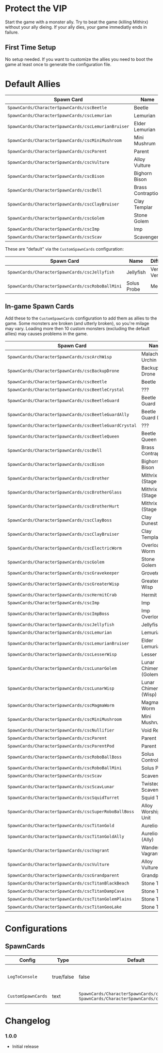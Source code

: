 # Protect the VIP

Start the game with a monster ally. Try to beat the game (killing Mithirx) without your ally dieing. If your ally dies, your game immediatly ends in failure.

## First Time Setup

No setup needed. If you want to customize the allies you need to boot the game at least once to generate the configuration file.

# Default Allies

|Spawn Card|Name|Difficultly|
|----------|----|-----------|
|`SpawnCards/CharacterSpawnCards/cscBeetle`|Beetle|Hard|
|`SpawnCards/CharacterSpawnCards/cscLemurian`|Lemurian|Medium|
|`SpawnCards/CharacterSpawnCards/cscLemurianBruiser`|Elder Lemurian|Easy|
|`SpawnCards/CharacterSpawnCards/cscMiniMushroom`|Mini Mushrum|Hard|
|`SpawnCards/CharacterSpawnCards/cscParent`|Parent|Easy|
|`SpawnCards/CharacterSpawnCards/cscVulture`|Alloy Vulture|Medium|
|`SpawnCards/CharacterSpawnCards/cscBison`|Bighorn Bison|Medium|
|`SpawnCards/CharacterSpawnCards/cscBell`|Brass Contraption|Easy|
|`SpawnCards/CharacterSpawnCards/cscClayBruiser`|Clay Templar|Medium|
|`SpawnCards/CharacterSpawnCards/cscGolem`|Stone Golem|Medium|
|`SpawnCards/CharacterSpawnCards/cscImp`|Imp|Hard|
|`SpawnCards/CharacterSpawnCards/cscScav`|Scavenger|Easy|

These are "default" via the `CustomSpawnCards` configuration:

|Spawn Card|Name|Difficultly|
|----------|----|-----------|
|`SpawnCards/CharacterSpawnCards/cscJellyfish`|Jellyfish|Very, Very Hard|
|`SpawnCards/CharacterSpawnCards/cscRoboBallMini`|Solus Probe|Medium|

## In-game Spawn Cards

Add these to the `CustomSpawnCards` configuration to add them as allies to the game.
Some monsters are broken (and utterly broken), so you're milage may vary.
Loading more then 10 custom monsters (excluding the default allies) may causes problems in the game.

|Spawn Card|Name|
|----------|----|
|`SpawnCards/CharacterSpawnCards/cscArchWisp`|Malachite Urchin|
|`SpawnCards/CharacterSpawnCards/cscBackupDrone`|Backup Drone|
|`SpawnCards/CharacterSpawnCards/cscBeetle`|Beetle|
|`SpawnCards/CharacterSpawnCards/cscBeetleCrystal`|???|
|`SpawnCards/CharacterSpawnCards/cscBeetleGuard`|Beetle Guard|
|`SpawnCards/CharacterSpawnCards/cscBeetleGuardAlly`|Beetle Guard (Ally)|
|`SpawnCards/CharacterSpawnCards/cscBeetleGuardCrystal`|???|
|`SpawnCards/CharacterSpawnCards/cscBeetleQueen`|Beetle Queen|
|`SpawnCards/CharacterSpawnCards/cscBell`|Brass Contraption|
|`SpawnCards/CharacterSpawnCards/cscBison`|Bighorn Bison|
|`SpawnCards/CharacterSpawnCards/cscBrother`|Mithrix (Stage 1)|
|`SpawnCards/CharacterSpawnCards/cscBrotherGlass`|Mithrix (Stage 3)|
|`SpawnCards/CharacterSpawnCards/cscBrotherHurt`|Mithrix (Stage 4)|
|`SpawnCards/CharacterSpawnCards/cscClayBoss`|Clay Dunestrider|
|`SpawnCards/CharacterSpawnCards/cscClayBruiser`|Clay Templar|
|`SpawnCards/CharacterSpawnCards/cscElectricWorm`|Overloading Worm|
|`SpawnCards/CharacterSpawnCards/cscGolem`|Stone Golem|
|`SpawnCards/CharacterSpawnCards/cscGravekeeper`|Grovetender|
|`SpawnCards/CharacterSpawnCards/cscGreaterWisp`|Greater Wisp|
|`SpawnCards/CharacterSpawnCards/cscHermitCrab`|Hermit Crab|
|`SpawnCards/CharacterSpawnCards/cscImp`|Imp|
|`SpawnCards/CharacterSpawnCards/cscImpBoss`|Imp Overlord|
|`SpawnCards/CharacterSpawnCards/cscJellyfish`|Jellyfish|
|`SpawnCards/CharacterSpawnCards/cscLemurian`|Lemurian|
|`SpawnCards/CharacterSpawnCards/cscLemurianBruiser`|Elder Lemurian|
|`SpawnCards/CharacterSpawnCards/cscLesserWisp`|Lesser WIsp|
|`SpawnCards/CharacterSpawnCards/cscLunarGolem`|Lunar Chimera (Golem)|
|`SpawnCards/CharacterSpawnCards/cscLunarWisp`|Lunar Chimera (Wisp)|
|`SpawnCards/CharacterSpawnCards/cscMagmaWorm`|Magma Worm|
|`SpawnCards/CharacterSpawnCards/cscMiniMushroom`|Mini Mushrum|
|`SpawnCards/CharacterSpawnCards/cscNullifier`|Void Reaver|
|`SpawnCards/CharacterSpawnCards/cscParent`|Parent|
|`SpawnCards/CharacterSpawnCards/cscParentPod`|Parent Pod|
|`SpawnCards/CharacterSpawnCards/cscRoboBallBoss`|Solus Control Unit|
|`SpawnCards/CharacterSpawnCards/cscRoboBallMini`|Solus Probe|
|`SpawnCards/CharacterSpawnCards/cscScav`|Scavenger|
|`SpawnCards/CharacterSpawnCards/cscScavLunar`|Twisted Scavenger|
|`SpawnCards/CharacterSpawnCards/cscSquidTurret`|Squid Turret|
|`SpawnCards/CharacterSpawnCards/cscSuperRoboBallBoss`|Alloy Worship Unit|
|`SpawnCards/CharacterSpawnCards/cscTitanGold`|Aurelionite|
|`SpawnCards/CharacterSpawnCards/cscTitanGoldAlly`|Aurelionite (Ally)|
|`SpawnCards/CharacterSpawnCards/cscVagrant`|Wandering Vagrant|
|`SpawnCards/CharacterSpawnCards/cscVulture`|Alloy Vulture|
|`SpawnCards/CharacterSpawnCards/cscGrandparent`|Grandparent|
|`SpawnCards/CharacterSpawnCards/cscTitanBlackBeach`|Stone Titan|
|`SpawnCards/CharacterSpawnCards/cscTitanDampCave`|Stone Titan|
|`SpawnCards/CharacterSpawnCards/cscTitanGolemPlains`|Stone Titan|
|`SpawnCards/CharacterSpawnCards/cscTitanGooLake`|Stone Titan|

# Configurations

## SpawnCards

|Config|Type|Default|Notes|
|------|----|-------|-----|
|`LogToConsole`|true/false|false|Log all available spawn cards from `SpawnCards/CharacterSpawnCards/` when the game starts.|
|`CustomSpawnCards`|text|`SpawnCards/CharacterSpawnCards/cscJellyfish; SpawnCards/CharacterSpawnCards/cscRoboBallMini`|Semi-colon seperated (;) entries of Spawn Cards.|

# Changelog

### 1.0.0

* Initial release